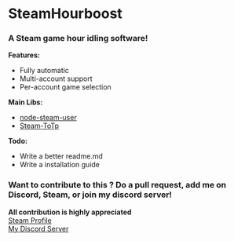 # SteamHourboost
### A Steam game hour idling software!


**Features:**
* Fully automatic
* Multi-account support
* Per-account game selection

**Main Libs:**
* [node-steam-user](https://github.com/DoctorMcKay/node-steam-user)
* [Steam-ToTp](https://github.com/DoctorMcKay/node-steam-totp)

**Todo:**
* Write a better readme.md
* Write a installation guide

### Want to contribute to this ? Do a pull request, add me on Discord, Steam, or join my discord server!
**All contribution is highly appreciated**
<br>
[Steam Profile](http://steamcommunity.com/profiles/76561198082642088/)<br>
[My Discord Server](https://discord.gg/FTfzN3c)<br>
